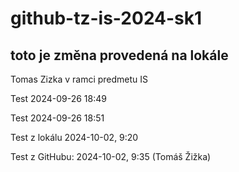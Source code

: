 # github-tz-is-2024-sk1

## toto je změna provedená na lokále

Tomas Zizka
v ramci predmetu IS

Test 2024-09-26 18:49

Test 2024-09-26 18:51

Test z lokálu 2024-10-02, 9:20

Test z GitHubu: 2024-10-02, 9:35 (Tomáš Žižka)

